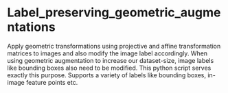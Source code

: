 # Label_preserving_geometric_augmentations
Apply geometric transformations using projective and affine transformation matrices to images and also modify the image label accordingly. When using geometric augmentation to increase our dataset-size, image labels like bounding boxes also need to be modified. This python script serves exactly this purpose. Supports a variety of labels like bounding boxes, in-image feature points etc.
